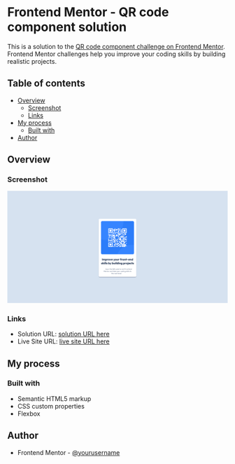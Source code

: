 # Frontend Mentor - QR code component solution

This is a solution to the [QR code component challenge on Frontend Mentor](https://www.frontendmentor.io/challenges/qr-code-component-iux_sIO_H). Frontend Mentor challenges help you improve your coding skills by building realistic projects. 

## Table of contents

- [Overview](#overview)
  - [Screenshot](#screenshot)
  - [Links](#links)
- [My process](#my-process)
  - [Built with](#built-with)
  <!--- [What I learned](#what-i-learned) -->
  <!--- [Useful resources](#useful-resources) -->
- [Author](#author)
<!--- [Acknowledgments](#acknowledgments)-->


## Overview

### Screenshot

![](./screenshot.png)

### Links

- Solution URL: [solution URL here](https://www.frontendmentor.io/solutions/qr-code-component-l7noySVjdW)
- Live Site URL: [live site URL here](https://ruchdane-qr-code-component.netlify.app/)

## My process

### Built with

- Semantic HTML5 markup
- CSS custom properties
- Flexbox

<!--### What I learned-->

<!-- ### Continued development -->

<!-- ### Useful resources

- [Example resource 1](https://www.example.com) - This helped me for XYZ reason. I really liked this pattern and will use it going forward.
- [Example resource 2](https://www.example.com) - This is an amazing article which helped me finally understand XYZ. I'd recommend it to anyone still learning this concept.
-->
## Author

<!-- - Website - [Add your name here](https://www.your-site.com) -->
- Frontend Mentor - [@yourusername](https://www.frontendmentor.io/profile/Ruchdane)
<!-- - Twitter - [@yourusername](https://www.twitter.com/yourusername) -->

<!-- ## Acknowledgments-->